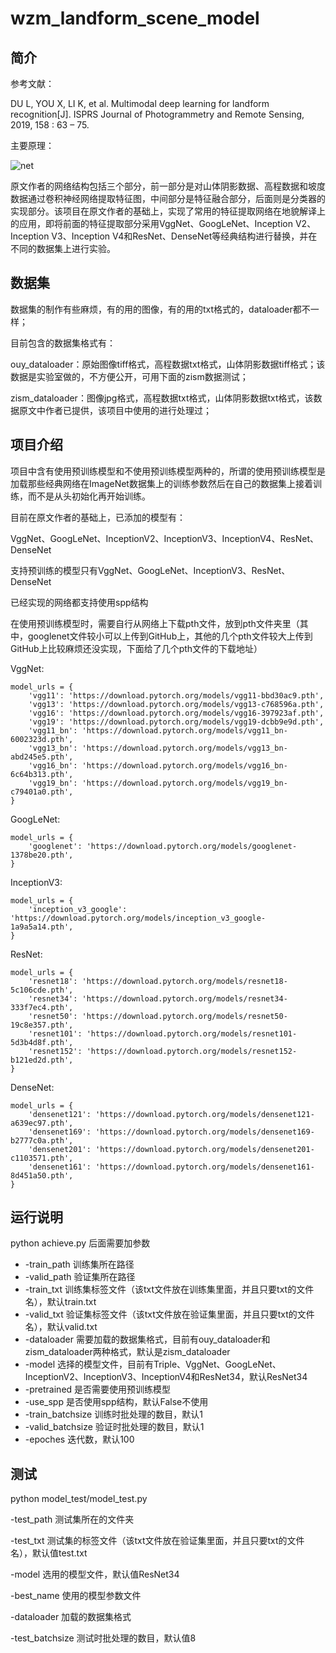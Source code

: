 # wzm_landform_scene_model
## 简介

参考文献：

 DU L, YOU X, LI K, et al. Multi­modal deep learning for landform recognition[J]. ISPRS Journal of Photogrammetry and Remote Sensing, 2019, 158 : 63 – 75.

主要原理：

![net](https://github.com/lover-520/wzm_landform_scene_model/blob/main/images/net.png)

原文作者的网络结构包括三个部分，前一部分是对山体阴影数据、高程数据和坡度数据通过卷积神经网络提取特征图，中间部分是特征融合部分，后面则是分类器的实现部分。该项目在原文作者的基础上，实现了常用的特征提取网络在地貌解译上的应用，即将前面的特征提取部分采用VggNet、GoogLeNet、Inception V2、Inception V3、Inception V4和ResNet、DenseNet等经典结构进行替换，并在不同的数据集上进行实验。

## 数据集

数据集的制作有些麻烦，有的用的图像，有的用的txt格式的，dataloader都不一样；

目前包含的数据集格式有：

ouy_dataloader：原始图像tiff格式，高程数据txt格式，山体阴影数据tiff格式；该数据是实验室做的，不方便公开，可用下面的zism数据测试；

zism_dataloader：图像jpg格式，高程数据txt格式，山体阴影数据txt格式，该数据原文中作者已提供，该项目中使用的进行处理过；

## 项目介绍

项目中含有使用预训练模型和不使用预训练模型两种的，所谓的使用预训练模型是加载那些经典网络在ImageNet数据集上的训练参数然后在自己的数据集上接着训练，而不是从头初始化再开始训练。

目前在原文作者的基础上，已添加的模型有：

VggNet、GoogLeNet、InceptionV2、InceptionV3、InceptionV4、ResNet、DenseNet

支持预训练的模型只有VggNet、GoogLeNet、InceptionV3、ResNet、DenseNet

已经实现的网络都支持使用spp结构

在使用预训练模型时，需要自行从网络上下载pth文件，放到pth文件夹里（其中，googlenet文件较小可以上传到GitHub上，其他的几个pth文件较大上传到GitHub上比较麻烦还没实现，下面给了几个pth文件的下载地址）

VggNet: 

```
model_urls = {
    'vgg11': 'https://download.pytorch.org/models/vgg11-bbd30ac9.pth',
    'vgg13': 'https://download.pytorch.org/models/vgg13-c768596a.pth',
    'vgg16': 'https://download.pytorch.org/models/vgg16-397923af.pth',
    'vgg19': 'https://download.pytorch.org/models/vgg19-dcbb9e9d.pth',
    'vgg11_bn': 'https://download.pytorch.org/models/vgg11_bn-6002323d.pth',
    'vgg13_bn': 'https://download.pytorch.org/models/vgg13_bn-abd245e5.pth',
    'vgg16_bn': 'https://download.pytorch.org/models/vgg16_bn-6c64b313.pth',
    'vgg19_bn': 'https://download.pytorch.org/models/vgg19_bn-c79401a0.pth',
}
```

GoogLeNet: 

```
model_urls = {
    'googlenet': 'https://download.pytorch.org/models/googlenet-1378be20.pth',
}
```

InceptionV3: 

```
model_urls = {
    'inception_v3_google': 'https://download.pytorch.org/models/inception_v3_google-1a9a5a14.pth',
}
```

ResNet: 

```
model_urls = {
    'resnet18': 'https://download.pytorch.org/models/resnet18-5c106cde.pth',
    'resnet34': 'https://download.pytorch.org/models/resnet34-333f7ec4.pth',
    'resnet50': 'https://download.pytorch.org/models/resnet50-19c8e357.pth',
    'resnet101': 'https://download.pytorch.org/models/resnet101-5d3b4d8f.pth',
    'resnet152': 'https://download.pytorch.org/models/resnet152-b121ed2d.pth',
}
```

DenseNet:

```
model_urls = {
    'densenet121': 'https://download.pytorch.org/models/densenet121-a639ec97.pth',
    'densenet169': 'https://download.pytorch.org/models/densenet169-b2777c0a.pth',
    'densenet201': 'https://download.pytorch.org/models/densenet201-c1103571.pth',
    'densenet161': 'https://download.pytorch.org/models/densenet161-8d451a50.pth',
}
```



## 运行说明

python achieve.py  后面需要加参数

- -train_path  训练集所在路径
- -valid_path  验证集所在路径
- -train_txt  训练集标签文件（该txt文件放在训练集里面，并且只要txt的文件名），默认train.txt
- -valid_txt  验证集标签文件（该txt文件放在验证集里面，并且只要txt的文件名），默认valid.txt
- -dataloader  需要加载的数据集格式，目前有ouy_dataloader和zism_dataloader两种格式，默认是zism_dataloader
- -model 选择的模型文件，目前有Triple、VggNet、GoogLeNet、InceptionV2、InceptionV3、InceptionV4和ResNet34，默认ResNet34
- -pretrained 是否需要使用预训练模型
- -use_spp 是否使用spp结构，默认False不使用
- -train_batchsize  训练时批处理的数目，默认1
- -valid_batchsize  验证时批处理的数目，默认1
- -epoches 迭代数，默认100

## 测试

python model_test/model_test.py

-test_path  测试集所在的文件夹

-test_txt  测试集的标签文件（该txt文件放在验证集里面，并且只要txt的文件名），默认值test.txt

-model  选用的模型文件，默认值ResNet34

-best_name  使用的模型参数文件

-dataloader  加载的数据集格式

-test_batchsize  测试时批处理的数目，默认值8